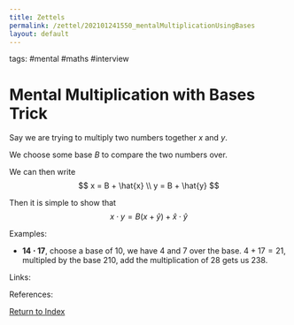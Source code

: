 ```yaml
---
title: Zettels
permalink: /zettel/202101241550_mentalMultiplicationUsingBases
layout: default
---
```

tags: #mental #maths #interview

# Mental Multiplication with Bases Trick

Say we are trying to multiply two numbers together $x$ and $y$.

We choose some base $B$ to compare the two numbers over.

We can then write
$$
x = B + \hat{x} \\
y = B + \hat{y}
$$

Then it is simple to show that 
$$
x \cdot y = B ( x + \hat{y} ) + \hat{x} \cdot \hat{y}
$$

Examples:

- $\mathbf{14 \cdot 17}$, choose a base of $10$, we have $4$ and $7$ over the base. $4 + 17 = 21$, multipled by the base $210$, add the multiplication of $28$ gets us $238$.

Links: 

References: 

[Return to Index](index)